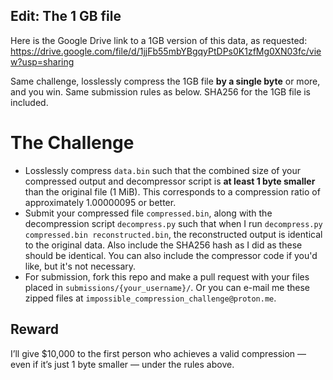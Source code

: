 ## Edit: The 1 GB file
Here is the Google Drive link to a 1GB version of this data, as requested: https://drive.google.com/file/d/1jjFb55mbYBgqyPtDPs0K1zfMg0XN03fc/view?usp=sharing

Same challenge, losslessly compress the 1GB file **by a single byte** or more, and you win. Same submission rules as below. SHA256 for the 1GB file is included.

# The Challenge

- Losslessly compress `data.bin` such that the combined size of your compressed output and decompressor script is **at least 1 byte smaller** than the original file (1 MiB). This corresponds to a compression ratio of approximately 1.00000095 or better.
- Submit your compressed file `compressed.bin`, along with the decompression script `decompress.py` such that when I run `decompress.py compressed.bin reconstructed.bin`, the reconstructed output is identical to the original data. Also include the SHA256 hash as I did as these should be identical. You can also include the compressor code if you'd like, but it's not necessary. 
- For submission, fork this repo and make a pull request with your files placed in `submissions/{your_username}/`. Or you can e-mail me these zipped files at `impossible_compression_challenge@proton.me`. 

## Reward
I’ll give $10,000 to the first person who achieves a valid compression — even if it’s just 1 byte smaller — under the rules above.